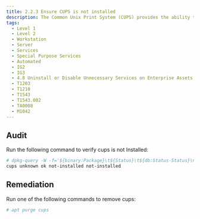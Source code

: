 ```yaml
---
title: 2.2.3 Ensure CUPS is not installed
description: The Common Unix Print System (CUPS) provides the ability to print to both local and network printers. A system running CUPS can also accept print jobs from remote systems and print them to local printers. It also provides a web based remote administration capability.
tags:
  - Level 1
  - Level 2
  - Workstation
  - Server
  - Services
  - Special Purpose Services
  - Automated
  - IG2
  - IG3
  - 4.8 Uninstall or Disable Unnecessary Services on Enterprise Assets and Software
  - T1203
  - T1210
  - T1543
  - T1543.002
  - TA0008
  - M1042
---
```


## Audit
Run the following command to verify cups is not Installed:
```bash
# dpkg-query -W -f='${binary:Package}\t${Status}\t${db:Status-Status}\n' cups
cups unknown ok not-installed not-installed
```

## Remediation
Run one of the following commands to remove cups:
```bash
# apt purge cups
```
